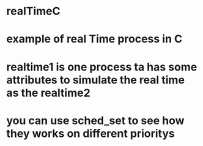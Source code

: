 # realTimeC
# example of real Time process in C

# realtime1 is one process ta has some attributes to simulate the real time as the realtime2 

# you can use sched_set to see how they works on different prioritys 
